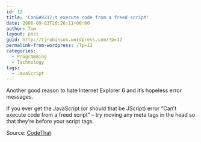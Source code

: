```yaml
---
id: 12
title: 'Can&#8217;t execute code from a freed script'
date: 2006-09-03T20:26:11+00:00
author: Tom
layout: post
guid: http://tjrobinson.wordpress.com/?p=12
permalink-from-wordpress: /?p=12
categories:
  - Programming
  - Technology
tags:
  - JavaScript
---
```

Another good reason to hate Internet Explorer 6 and it&#8217;s hopeless error messages.

If you ever get the JavaScript (or should that be JScript) error &#8220;<span>Can&#8217;t execute code from a freed script&#8221; &#8211; try moving any meta tags in the head so that they&#8217;re before your script tags.</span>

Source: [CodeThat](http://codethat.com/menu/faq.html#10)